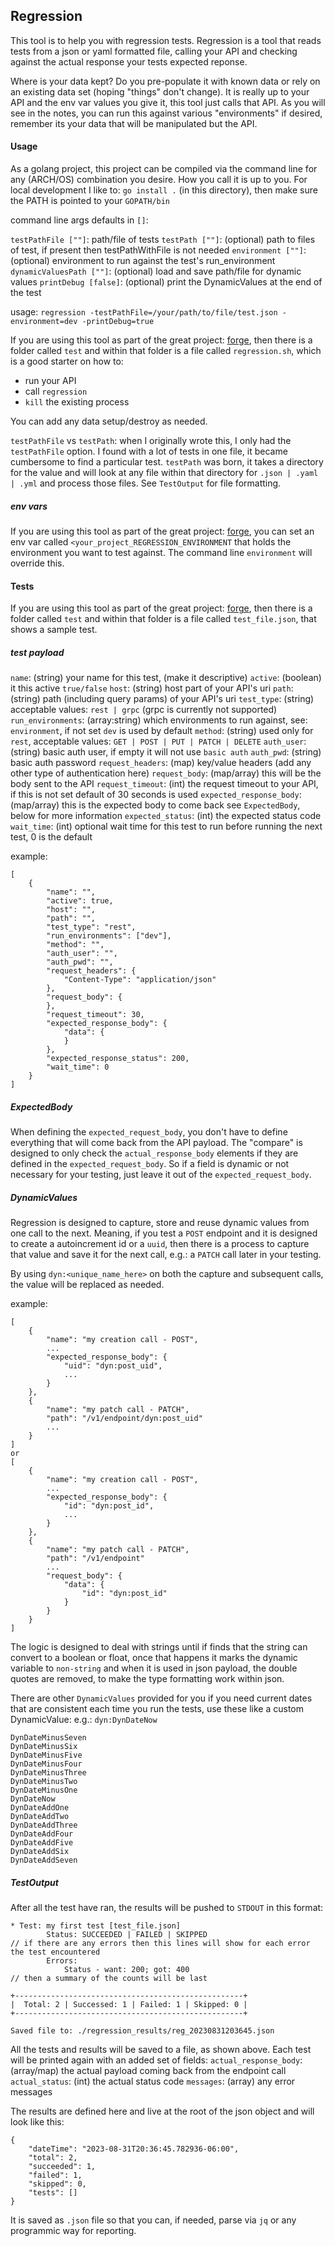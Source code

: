 ## Regression

This tool is to help you with regression tests.  Regression is a tool that reads tests from a json or yaml formatted file, calling your API and checking against the actual response your tests expected reponse.

Where is your data kept?  Do you pre-populate it with known data or rely on an existing data set (hoping "things" don't change).  It is really up to your API and the env var values you give it, this tool just calls that API.  As you will see in the notes, you can run this against various "environments" if desired, remember its your data that will be manipulated but the API.

#### Usage
As a golang project, this project can be compiled via the command line for any (ARCH/OS) combination you desire.  How you call it is up to you.  For local development I like to:
`go install .`
(in this directory), then make sure the PATH is pointed to your `GOPATH/bin`

command line args defaults in `[]`:

`testPathFile [""]`: path/file of tests 
`testPath [""]`: (optional) path to files of test, if present then testPathWithFile is not needed
`environment [""]`: (optional) environment to run against the test's run_environment
`dynamicValuesPath [""]`: (optional) load and save path/file for dynamic values
`printDebug [false]`: (optional) print the DynamicValues at the end of the test

usage: `regression -testPathFile=/your/path/to/file/test.json -environment=dev -printDebug=true`

If you are using this tool as part of the great project: [forge](https://github.com/blackflagsoftware/forge-go), then there is a folder called `test` and within that folder is a file called `regression.sh`, which is a good starter on how to:
- run your API
- call `regression`
- `kill` the existing process

You can add any data setup/destroy as needed.

`testPathFile` vs `testPath`: when I originally wrote this, I only had the `testPathFile` option.  I found with a lot of tests in one file, it became cumbersome to find a particular test.  `testPath` was born, it takes a directory for the value and will look at any file within that directory for `.json | .yaml | .yml` and process those files.  See `TestOutput` for file formatting.

##### env vars
If you are using this tool as part of the great project: [forge](https://github.com/blackflagsoftware/forge-go), you can set an env var called `<your_project_REGRESSION_ENVIRONMENT` that holds the environment you want to test against.  The command line `environment` will override this.

#### Tests
If you are using this tool as part of the great project: [forge](https://github.com/blackflagsoftware/forge-go), then there is a folder called `test` and within that folder is a file called `test_file.json`, that shows a sample test.

##### test payload
`name`: (string) your name for this test, (make it descriptive)
`active`: (boolean) it this active `true/false`
`host`: (string) host part of your API's uri
`path`: (string) path (including query params) of your API's uri
`test_type`: (string) acceptable values: `rest | grpc` (grpc is currently not supported)
`run_environments`: (array:string) which environments to run against, see: `environment`, if not set `dev` is used by default
`method`: (string) used only for `rest`, acceptable values: `GET | POST | PUT | PATCH | DELETE`
`auth_user`: (string) basic auth user, if empty it will not use `basic auth`
`auth_pwd`: (string) basic auth password
`request_headers`: (map) key/value headers (add any other type of authentication here)
`request_body`: (map/array) this will be the body sent to the API
`request_timeout`: (int) the request timeout to your API, if this is not set default of 30 seconds is used
`expected_response_body`: (map/array) this is the expected body to come back see `ExpectedBody`, below for more information
`expected_status`: (int) the expected status code
`wait_time`: (int) optional wait time for this test to run before running the next test, 0 is the default

example:
```
[
	{
		"name": "",
		"active": true,
		"host": "",
		"path": "",
		"test_type": "rest",
		"run_environments": ["dev"],
		"method": "",
		"auth_user": "",
		"auth_pwd": "",
		"request_headers": {
			"Content-Type": "application/json"
		},
		"request_body": {
		},
		"request_timeout": 30,
		"expected_response_body": {
			"data": {
			}
		},
		"expected_response_status": 200,
		"wait_time": 0
	}
]
```
##### ExpectedBody
When defining the `expected_request_body`, you don't have to define everything that will come back from the API payload.  The "compare" is designed to only check the `actual_response_body` elements if they are defined in the `expected_request_body`.  So if a field is dynamic or not necessary for your testing, just leave it out of the `expected_request_body`.

##### DynamicValues
Regression is designed to capture, store and reuse dynamic values from one call to the next.  Meaning, if you test a `POST` endpoint and it is designed to create a autoincrement id or a `uuid`, then there is a process to capture that value and save it for the next call, e.g.: a `PATCH` call later in your testing.

By using `dyn:<unique_name_here>` on both the capture and subsequent calls, the value will be replaced as needed.

example:
```
[
	{
		"name": "my creation call - POST",
		...
		"expected_response_body": {
			"uid": "dyn:post_uid",
			...
		}
	},
	{
		"name": "my patch call - PATCH",
		"path": "/v1/endpoint/dyn:post_uid"
		...
	}
]
or
[
	{
		"name": "my creation call - POST",
		...
		"expected_response_body": {
			"id": "dyn:post_id",
			...
		}
	},
	{
		"name": "my patch call - PATCH",
		"path": "/v1/endpoint"
		...
		"request_body": {
			"data": {
				"id": "dyn:post_id"
			}
		}
	}
]
```
The logic is designed to deal with strings until if finds that the string can convert to a boolean or float, once that happens it marks the dynamic variable to `non-string` and when it is used in json payload, the double quotes are removed, to make the type formatting work within json.

There are other `DynamicValues` provided for you if you need current dates that are consistent each time you run the tests, use these like a custom DynamicValue: e.g.: `dyn:DynDateNow`
```
DynDateMinusSeven
DynDateMinusSix
DynDateMinusFive
DynDateMinusFour
DynDateMinusThree
DynDateMinusTwo
DynDateMinusOne
DynDateNow
DynDateAddOne
DynDateAddTwo
DynDateAddThree
DynDateAddFour
DynDateAddFive
DynDateAddSix
DynDateAddSeven
```

##### TestOutput
After all the test have ran, the results will be pushed to `STDOUT` in this format:
```
* Test: my first test [test_file.json]
        Status: SUCCEEDED | FAILED | SKIPPED
// if there are any errors then this lines will show for each error the test encountered
		Errors:
            Status - want: 200; got: 400
// then a summary of the counts will be last

+---------------------------------------------------+
|  Total: 2 | Successed: 1 | Failed: 1 | Skipped: 0 |
+---------------------------------------------------+

Saved file to: ./regression_results/reg_20230831203645.json
```
All the tests and results will be saved to a file, as shown above.  Each test will be printed again with an added set of fields:
`actual_response_body`: (array/map) the actual payload coming back from the endpoint call
`actual_status`: (int) the actual status code
`messages`: (array) any error messages

The results are defined here and live at the root of the json object and will look like this:
```
{
    "dateTime": "2023-08-31T20:36:45.782936-06:00",
    "total": 2,
    "succeeded": 1,
    "failed": 1,
    "skipped": 0,
    "tests": []
}
```
It is saved as `.json` file so that you can, if needed, parse via `jq` or any programmic way for reporting.